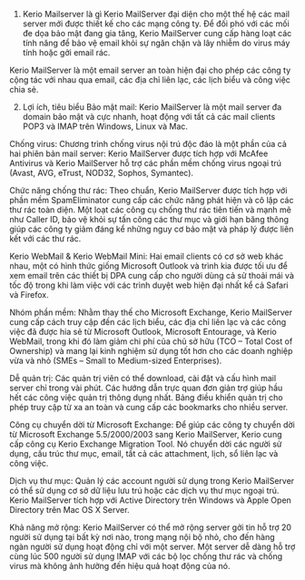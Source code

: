 1. Kerio Mailserver là gì
Kerio MailServer đại diện cho một thế hệ các mail server mới được thiết kế cho các mạng công ty. Để đối phó với các mối đe dọa bảo mật đang gia tăng, Kerio MailServer cung cấp hàng loạt các tính năng để bảo vệ email khỏi sự ngăn chặn và lây nhiễm do virus máy tính hoặc gởi email rác.

Kerio MailServer là một email server an toàn hiện đại cho phép các công ty cộng tác với nhau qua email, các địa chỉ liên lạc, các lịch biểu và công việc chia sẻ.

2. Lợi ích, tiêu biểu
Bảo mật mail: Kerio MailServer là một mail server đa domain bảo mật và cực nhanh, hoạt động với tất cả các mail clients POP3 và IMAP trên Windows, Linux và Mac.

Chống virus: Chương trình chống virus nội trú độc đáo là một phần của cả hai phiên bản mail server: Kerio MailServer được tích hợp với McAfee Antivirus và Kerio MailServer hỗ trợ các phần mềm chống virus ngoại trú (Avast, AVG, eTrust, NOD32, Sophos, Symantec).

Chức năng chống thư rác: Theo chuẩn, Kerio MailServer được tích hợp với phần mềm SpamEliminator cung cấp các chức năng phát hiện và cô lập các thư rác toàn diện. Một loạt các công cụ chống thư rác tiên tiến và mạnh mẽ như Caller ID, bảo vệ khỏi sự tấn công các thư mục và giới hạn băng thông giúp các công ty giảm đáng kể những nguy cơ bảo mật và pháp lý được liên kết với các thư rác.

Kerio WebMail & Kerio WebMail Mini: Hai email clients có cơ sở web khác nhau, một có hình thức giống Microsoft Outlook và trình kia được tối ưu để xem email trên các thiết bị DPA cung cấp cho người dùng cả sử thoải mái và tốc độ trong khi làm việc với các trình duyệt web hiện đại nhất kể cả Safari và Firefox.

Nhóm phần mềm: Nhằm thay thế cho Microsoft Exchange, Kerio MailServer cung cấp cách truy cập đến các lịch biểu, các địa chỉ liên lạc và các công việc đã được hia sẻ từ Microsoft Outlook, Microsoft Entourage, và Kerio WebMail, trong khi đó làm giảm chi phí của chủ sở hữu (TCO – Total Cost of Ownership) và mang lại kinh nghiệm sử dụng tốt hơn cho các doanh nghiệp vừa và nhỏ (SMEs – Small to Medium-sized Enterprises).

Dễ quản trị: Các quản trị viên có thể download, cài đặt và cấu hình mail server chỉ trong vài phút. Các hướng dẫn trực quan đơn giản trợ giúp hầu hết các công việc quản trị thông dụng nhất. Bảng điều khiển quản trị cho phép truy cập từ xa an toàn và cung cấp các bookmarks cho nhiều server.

Công cụ chuyển dời từ Microsoft Exchange: Để giúp các công ty chuyển dời từ Microsoft Exchange 5.5/2000/2003 sang Kerio MailServer, Kerio cung cấp công cụ Kerio Exchange Migration Tool. Nó chuyển dời các người sử dụng, cấu trúc thư mục, email, tất cả các attachment, lịch, sổ liên lạc và công việc.

Dịch vụ thư mục: Quản lý các account người sử dụng trong Kerio MailServer có thể sử dụng cơ sở dữ liệu lưu trú hoặc các dịch vụ thư mục ngoại trú. Kerio MailServer tích hợp với Active Directory trên Windows và Apple Open Directory trên Mac OS X Server.

Khả năng mở rộng: Kerio MailServer có thể mở rộng server gởi tin hỗ trợ 20 người sử dụng tại bất kỳ nơi nào, trong mạng nội bộ nhỏ, cho đến hàng ngàn người sử dụng hoạt động chỉ với một server. Một server dễ dàng hỗ trợ cùng lúc 500 người sử dụng IMAP với các bộ lọc chống thư rác và chống virus mà không ảnh hưởng đến hiệu quả hoạt động của nó.
